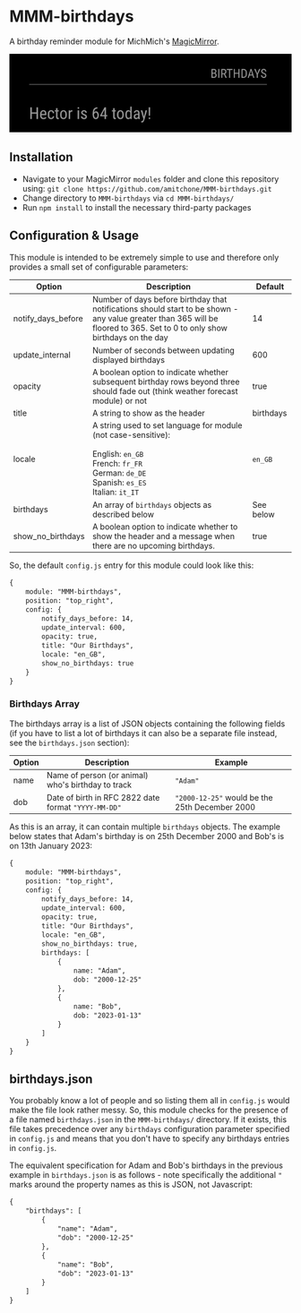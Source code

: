 # MMM-birthdays
A birthday reminder module for MichMich's [MagicMirror](https://magicmirror.builders/).

![Screenshot](https://github.com/amitchone/MMM-birthdays/blob/main/example.png "Screenshot")

## Installation
- Navigate to your MagicMirror `modules` folder and clone this repository using: `git clone https://github.com/amitchone/MMM-birthdays.git`
- Change directory to `MMM-birthdays` via `cd MMM-birthdays/`
- Run `npm install` to install the necessary third-party packages

## Configuration & Usage
This module is intended to be extremely simple to use and therefore only provides a small set of configurable parameters:

| Option  | Description  | Default  |
|---|---|---|
| notify_days_before  | Number of days before birthday that notifications should start to be shown - any value greater than 365 will be floored to 365. Set to 0 to only show birthdays on the day  | 14  |
| update_internal  | Number of seconds between updating displayed birthdays  | 600  |
| opacity  | A boolean option to indicate whether subsequent birthday rows beyond three should fade out (think weather forecast module) or not | true  |
| title  | A string to show as the header | birthdays  |
| locale  | A string used to set language for module (not case-sensitive):<br /><br />English: `en_GB` <br />French: `fr_FR` <br />German: `de_DE` <br />Spanish: `es_ES` <br /> Italian: `it_IT` | `en_GB`  |
| birthdays  | An array of `birthdays` objects as described below | See below  |
| show_no_birthdays  | A boolean option to indicate whether to show the header and a message when there are no upcoming birthdays. | true  |

So, the default `config.js` entry for this module could look like this:

```
{
    module: "MMM-birthdays",
    position: "top_right",
    config: {
        notify_days_before: 14,
        update_interval: 600,
        opacity: true,
        title: "Our Birthdays",
        locale: "en_GB",
        show_no_birthdays: true
    }
}
```

### Birthdays Array
The birthdays array is a list of JSON objects containing the following fields (if you have to list a lot of birthdays it can also be a separate file instead, see the `birthdays.json` section):

| Option  | Description  | Example  |
|---|---|---|
| name  | Name of person (or animal) who's birthday to track  | `"Adam"`  |
| dob  | Date of birth in RFC 2822 date format `"YYYY-MM-DD"` | `"2000-12-25"` would be the 25th December 2000  |

As this is an array, it can contain multiple `birthdays` objects. The example below states that Adam's birthday is on 25th December 2000 and Bob's is on 13th January 2023:

```
{
    module: "MMM-birthdays",
    position: "top_right",
    config: {
        notify_days_before: 14,
        update_interval: 600,
        opacity: true,
        title: "Our Birthdays",
        locale: "en_GB",
        show_no_birthdays: true,
        birthdays: [
            {
                name: "Adam",
                dob: "2000-12-25"
            },
            {
                name: "Bob",
                dob: "2023-01-13"
            }
        ]
    }
}
```

## birthdays.json
You probably know a lot of people and so listing them all in `config.js` would make the file look rather messy. So, this module checks for the presence of a file named `birthdays.json` in the `MMM-birthdays/` directory. If it exists, this file takes precedence over any `birthdays` configuration parameter specified in `config.js` and means that you don't have to specify any birthdays entries in `config.js`.

The equivalent specification for Adam and Bob's birthdays in the previous example in `birthdays.json` is as follows - note specifically the additional `"` marks around the property names as this is JSON, not Javascript:

```
{
    "birthdays": [
        {
            "name": "Adam",
            "dob": "2000-12-25"
        },
        {
            "name": "Bob",
            "dob": "2023-01-13"
        }
    ]
}
```
